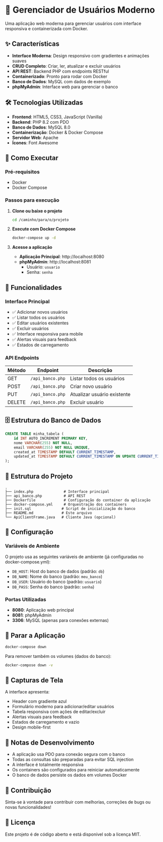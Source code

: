 # 🚀 Gerenciador de Usuários Moderno

Uma aplicação web moderna para gerenciar usuários com interface responsiva e containerizada com Docker.

## ✨ Características

- **Interface Moderna**: Design responsivo com gradientes e animações suaves
- **CRUD Completo**: Criar, ler, atualizar e excluir usuários
- **API REST**: Backend PHP com endpoints RESTful
- **Containerizado**: Pronto para rodar com Docker
- **Banco de Dados**: MySQL com dados de exemplo
- **phpMyAdmin**: Interface web para gerenciar o banco

## 🛠️ Tecnologias Utilizadas

- **Frontend**: HTML5, CSS3, JavaScript (Vanilla)
- **Backend**: PHP 8.2 com PDO
- **Banco de Dados**: MySQL 8.0
- **Containerização**: Docker & Docker Compose
- **Servidor Web**: Apache
- **Ícones**: Font Awesome

## 🚀 Como Executar

### Pré-requisitos
- Docker
- Docker Compose

### Passos para execução

1. **Clone ou baixe o projeto**
   ```bash
   cd /caminho/para/o/projeto
   ```

2. **Execute com Docker Compose**
   ```bash
   docker-compose up -d
   ```

3. **Acesse a aplicação**
   - **Aplicação Principal**: http://localhost:8080
   - **phpMyAdmin**: http://localhost:8081
     - Usuário: `usuario`
     - Senha: `senha`

## 📱 Funcionalidades

### Interface Principal
- ✅ Adicionar novos usuários
- ✅ Listar todos os usuários
- ✅ Editar usuários existentes
- ✅ Excluir usuários
- ✅ Interface responsiva para mobile
- ✅ Alertas visuais para feedback
- ✅ Estados de carregamento

### API Endpoints

| Método | Endpoint | Descrição |
|--------|----------|-----------|
| GET    | `/api_banco.php` | Listar todos os usuários |
| POST   | `/api_banco.php` | Criar novo usuário |
| PUT    | `/api_banco.php` | Atualizar usuário existente |
| DELETE | `/api_banco.php` | Excluir usuário |

## 🗄️ Estrutura do Banco de Dados

```sql
CREATE TABLE minha_tabela (
    id INT AUTO_INCREMENT PRIMARY KEY,
    nome VARCHAR(255) NOT NULL,
    email VARCHAR(255) NOT NULL UNIQUE,
    created_at TIMESTAMP DEFAULT CURRENT_TIMESTAMP,
    updated_at TIMESTAMP DEFAULT CURRENT_TIMESTAMP ON UPDATE CURRENT_TIMESTAMP
);
```

## 📁 Estrutura do Projeto

```
.
├── index.php              # Interface principal
├── api_banco.php          # API REST
├── Dockerfile             # Configuração do container da aplicação
├── docker-compose.yml     # Orquestração dos containers
├── init.sql              # Script de inicialização do banco
├── README.md             # Este arquivo
└── ApiClientFrame.java   # Cliente Java (opcional)
```

## 🔧 Configuração

### Variáveis de Ambiente

O projeto usa as seguintes variáveis de ambiente (já configuradas no docker-compose.yml):

- `DB_HOST`: Host do banco de dados (padrão: `db`)
- `DB_NAME`: Nome do banco (padrão: `meu_banco`)
- `DB_USER`: Usuário do banco (padrão: `usuario`)
- `DB_PASS`: Senha do banco (padrão: `senha`)

### Portas Utilizadas

- **8080**: Aplicação web principal
- **8081**: phpMyAdmin
- **3306**: MySQL (apenas para conexões externas)

## 🛑 Parar a Aplicação

```bash
docker-compose down
```

Para remover também os volumes (dados do banco):
```bash
docker-compose down -v
```

## 🎨 Capturas de Tela

A interface apresenta:
- Header com gradiente azul
- Formulário moderno para adicionar/editar usuários
- Tabela responsiva com ações de editar/excluir
- Alertas visuais para feedback
- Estados de carregamento e vazio
- Design mobile-first

## 📝 Notas de Desenvolvimento

- A aplicação usa PDO para conexão segura com o banco
- Todas as consultas são preparadas para evitar SQL injection
- A interface é totalmente responsiva
- Os containers são configurados para reiniciar automaticamente
- O banco de dados persiste os dados em volumes Docker

## 🤝 Contribuição

Sinta-se à vontade para contribuir com melhorias, correções de bugs ou novas funcionalidades!

## 📄 Licença

Este projeto é de código aberto e está disponível sob a licença MIT.
